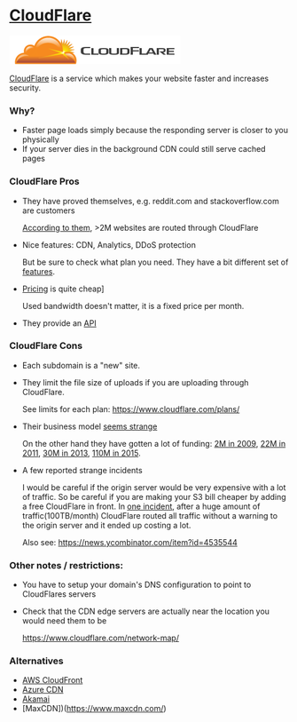 # [CloudFlare](https://www.cloudflare.com/)

![CloudFlare logo](img/cloudflare-logo.png)

[CloudFlare](https://www.cloudflare.com/) is a service which makes your website
faster and increases security.

### Why?

* Faster page loads simply because the responding server is closer to you physically
* If your server dies in the background CDN could still serve cached pages

### CloudFlare Pros

* They have proved themselves, e.g. reddit.com and stackoverflow.com are customers

    [According to them](https://www.cloudflare.com/customers/), >2M websites are
    routed through CloudFlare

* Nice features: CDN, Analytics, DDoS protection

    But be sure to check what plan you need. They have a bit different set of
    [features](https://www.cloudflare.com/plans/).

* [Pricing](https://www.cloudflare.com/plans/) is quite cheap]

    Used bandwidth doesn't matter, it is a fixed price per month.

* They provide an [API](https://api.cloudflare.com/)

### CloudFlare Cons

* Each subdomain is a "new" site.
* They limit the file size of uploads if you are uploading through CloudFlare.

    See limits for each plan: https://www.cloudflare.com/plans/

* Their business model [seems strange](https://www.bizety.com/2014/02/17/cloudflare-business-model/)

    On the other hand they have gotten a lot of funding:
    [2M in 2009](https://www.crunchbase.com/organization/Cloudflare),
    [22M in 2011](http://techcrunch.com/2012/09/03/from-disrupt-runner-up-to-22-million-in-funding-cloudflare-tells-all/),
    [30M in 2013](http://techcrunch.com/2013/12/17/cloudflare-reveals-50m-round-from-union-square-ventures/),
    [110M in 2015](http://techcrunch.com/2015/09/22/cloudflare-locks-down-110m-from-fidelity-microsoft-google-baidu-and-qualcomm/).

* A few reported strange incidents

    I would be careful if the origin server would be very expensive with
    a lot of traffic. So be careful if you are making your S3 bill cheaper
    by adding a free CloudFlare in front. In [one incident](https://news.ycombinator.com/item?id=5214480),
    after a huge amount of traffic(100TB/month) CloudFlare routed all traffic without a warning
    to the origin server and it ended up costing a lot.

    Also see: https://news.ycombinator.com/item?id=4535544

### Other notes / restrictions:

* You have to setup your domain's DNS configuration to point to CloudFlares servers
* Check that the CDN edge servers are actually near the location you would need them to be

    https://www.cloudflare.com/network-map/

### Alternatives

* [AWS CloudFront](https://aws.amazon.com/cloudfront/)
* [Azure CDN](https://azure.microsoft.com/en-us/services/cdn/)
* [Akamai](https://www.akamai.com/us/en/cdn.jsp)
* [MaxCDN])(https://www.maxcdn.com/)
